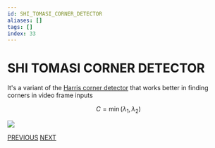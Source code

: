 ```yaml
---
id: SHI_TOMASI_CORNER_DETECTOR
aliases: []
tags: []
index: 33
---
```


# SHI TOMASI CORNER DETECTOR

It's a variant of the [Harris  corner detector](computer_vision/HARRIS_CORNER_DETECTOR.md)  that works better in finding corners in video frame inputs

$$
C = \min(\lambda_1,\lambda_2)
$$

![](computer_vision/Pasted_image_20240310172549.png)

[PREVIOUS](pages/local_features/HARRIS_CORNER_DETECTOR.md) [NEXT](computer_vision/local_features/SCALE_INVARIANCE.md)
